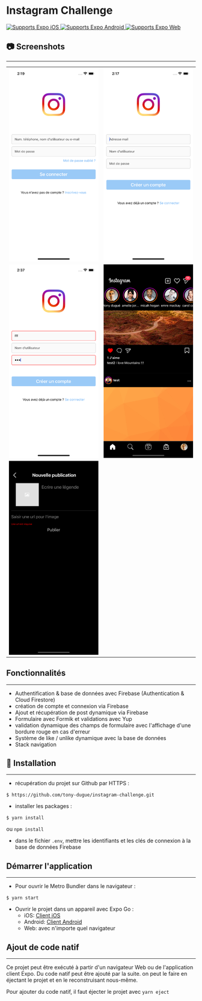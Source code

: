 # Instagram Challenge

<p>
  <!-- iOS -->
  <a href="https://itunes.apple.com/app/apple-store/id982107779">
    <img alt="Supports Expo iOS" longdesc="Supports Expo iOS" src="https://img.shields.io/badge/iOS-4630EB.svg?style=flat-square&logo=APPLE&labelColor=999999&logoColor=fff" />
  </a>
  <!-- Android -->
  <a href="https://play.google.com/store/apps/details?id=host.exp.exponent&referrer=blankexample">
    <img alt="Supports Expo Android" longdesc="Supports Expo Android" src="https://img.shields.io/badge/Android-4630EB.svg?style=flat-square&logo=ANDROID&labelColor=A4C639&logoColor=fff" />
  </a>
  <!-- Web -->
  <a href="https://docs.expo.dev/workflow/web/">
    <img alt="Supports Expo Web" longdesc="Supports Expo Web" src="https://img.shields.io/badge/web-4630EB.svg?style=flat-square&logo=GOOGLE-CHROME&labelColor=4285F4&logoColor=fff" />
  </a>
</p>

## 📷 Screenshots
***

<table>
  <tr>
    <td><img src="./screenshots/login-screen.png" width="300"></td>
    <td><img src="./screenshots/signup-screen.png" width="300"></td>
  <tr>
  <tr>
    <td><img src="./screenshots/signup-screen-validation.png" width="300"></td>
 <td><img src="./screenshots/home-screen.png" width="300"></td>
<tr>
  <tr>
    <td><img src="./screenshots/new-post-screen.png" width="300"></td>
  <tr>
</table>

## Fonctionnalités
***

- Authentification & base de données avec Firebase (Authentication & Cloud Firestore)
- création de compte et connexion via Firebase
- Ajout et récupération de post dynamique via Firebase
- Formulaire avec Formik et validations avec Yup
- validation dynamique des champs de formulaire avec l'affichage d'une bordure rouge en cas d'erreur
- Système de like / unlike dynamique avec la base de données
- Stack navigation

## 🚀 Installation
***

- récupération du projet sur Github par HTTPS :

```shell script
$ https://github.com/tony-dugue/instagram-challenge.git
```

- installer les packages :
```shell script
$ yarn install
```
ou `npm install`

- dans le fichier `.env`, mettre les identifiants et les clés de connexion à la base de données Firebase

## Démarrer l'application
***

- Pour ouvrir le Metro Bundler dans le navigateur :
```shell script
$ yarn start
```

- Ouvrir le projet dans un appareil avec Expo Go :
  - iOS: [Client iOS](https://itunes.apple.com/app/apple-store/id982107779)
  - Android: [Client Android](https://play.google.com/store/apps/details?id=host.exp.exponent&referrer=blankexample)
  - Web: avec n'importe quel navigateur

## Ajout de code natif
***

Ce projet peut être exécuté à partir d'un navigateur Web ou de l'application client Expo.
Du code natif peut être ajouté par la suite. on peut le faire en éjectant le projet et en le reconstruisant nous-même.

Pour ajouter du code natif, il faut éjecter le projet avec `yarn eject`
